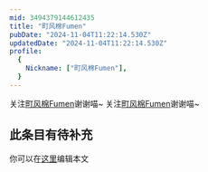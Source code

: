 ```yaml
---
mid: 3494379144612435
title: "町风棉Fumen"
pubDate: "2024-11-04T11:22:14.530Z"
updatedDate: "2024-11-04T11:22:14.530Z"
profile:
  {
    Nickname: ["町风棉Fumen"],
  }
---
```


关注[町风棉Fumen](https://space.bilibili.com/3494379144612435)谢谢喵~ 关注[町风棉Fumen](https://space.bilibili.com/3494379144612435)谢谢喵~

## 此条目有待补充
你可以在[这里](https://github.com/Yuhanawa/VTuber.ICU-Content/edit/master/v/町风棉Fumen/index.md)编辑本文
